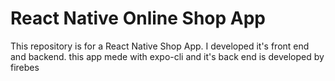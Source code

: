 # React Native Online Shop App
This repository is for a React Native Shop App. 
I developed it's front end and backend.
 this app mede with expo-cli and it's back end is developed by firebes 
